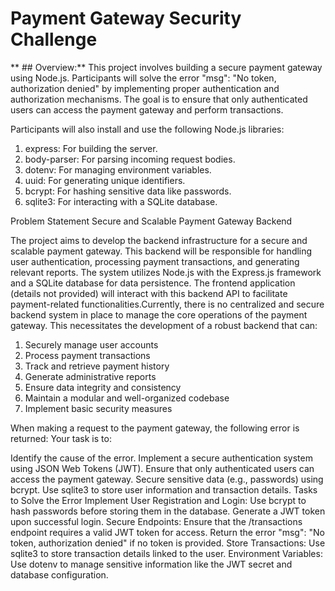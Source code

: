 #                       Payment Gateway Security Challenge

** ## Overview:**
This project involves building a secure payment gateway using Node.js. Participants will solve the error "msg": "No token, authorization denied" by implementing proper authentication and authorization mechanisms. The goal is to ensure that only authenticated users can access the payment gateway and perform transactions.

Participants will also install and use the following Node.js libraries:

1. express: For building the server.
2. body-parser: For parsing incoming request bodies.
3. dotenv: For managing environment variables.
4. uuid: For generating unique identifiers.
5. bcrypt: For hashing sensitive data like passwords.
6. sqlite3: For interacting with a SQLite database.

Problem Statement
Secure and Scalable Payment Gateway Backend


The project aims to develop the backend infrastructure for a secure and scalable payment gateway. This backend will be responsible for handling user authentication, processing payment transactions, and generating relevant reports. The system utilizes Node.js with the Express.js framework and a SQLite database for data persistence. The frontend application (details not provided) will interact with this backend API to facilitate payment-related functionalities.Currently, there is no centralized and secure backend system in place to manage the core operations of the payment gateway. This necessitates the development of a robust backend that can:

1. Securely manage user accounts
2. Process payment transactions
3. Track and retrieve payment history
4. Generate administrative reports
5. Ensure data integrity and consistency
6. Maintain a modular and well-organized codebase
7. Implement basic security measures

When making a request to the payment gateway, the following error is returned:
Your task is to:

Identify the cause of the error.
Implement a secure authentication system using JSON Web Tokens (JWT).
Ensure that only authenticated users can access the payment gateway.
Secure sensitive data (e.g., passwords) using bcrypt.
Use sqlite3 to store user information and transaction details.
Tasks to Solve the Error
Implement User Registration and Login:
Use bcrypt to hash passwords before storing them in the database.
Generate a JWT token upon successful login.
Secure Endpoints:
Ensure that the /transactions endpoint requires a valid JWT token for access.
Return the error "msg": "No token, authorization denied" if no token is provided.
Store Transactions:
Use sqlite3 to store transaction details linked to the user.
Environment Variables:
Use dotenv to manage sensitive information like the JWT secret and database configuration.

